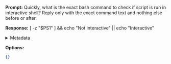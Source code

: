 **Prompt:**
Quickly, what is the exact bash command to check if script is run in interactive shell?
Reply only with the exact command text and nothing else before or after.

**Response:**
[ -z "$PS1" ] && echo "Not interactive" || echo "Interactive"

<details><summary>Metadata</summary>

- Duration: 1042 ms
- Datetime: 2023-07-22T10:34:10.843126
- Model: gpt-3.5-turbo-0613

</details>

**Options:**
```json
{}
```

